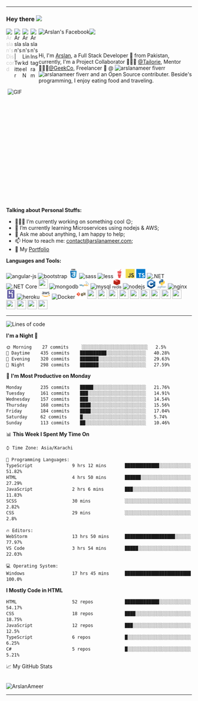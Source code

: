 <hr/>

### Hey there <img src="https://media.giphy.com/media/hvRJCLFzcasrR4ia7z/giphy.gif" width="25px">
<a href="https://discord.gg/ArslanAmeer#5079" style="color: #ccc">
  <img align="left" alt="Arslan's Discord" style="color: #ccc" width="22px" src="https://cdn.worldvectorlogo.com/logos/discord.svg" />
</a>
<a href="https://twitter.com/ThELeGenD_Says">
  <img align="left" alt="Arslan's | Twitter" width="22px" src="https://www.flaticon.com/svg/static/icons/svg/733/733579.svg" />
</a>
<a href="https://www.linkedin.com/in/arslanameer/">
  <img align="left" alt="Arslan's LinkdeIN" width="22px" src="https://cdn.worldvectorlogo.com/logos/linkedin-icon-2.svg" />
</a>
<a href="https://www.instagram.com/lk2712/">
  <img align="left" alt="Arslan's Instagram" width="22px" src="https://cdn.worldvectorlogo.com/logos/instagram-2016.svg" />
</a>
<a href="https://www.facebook.com/arslanameer2712">
  <img align="left" alt="Arslan's Facebook" height="22px" src="https://cdn.worldvectorlogo.com/logos/facebook-2.svg" />
</a>

![](https://visitor-badge.glitch.me/badge?page_id=ArslanAmeer.ArslanAmeer)

<br />

Hi, I'm [Arslan](www.arslanameer.com), a Full Stack Developer 🚀 from Pakistan, currently, I'm a Project Collaborator 🙍🏽‍♂️ [@Tailorie](https://github.com/Tailorie), Mentor 👨🏽‍💼[@GeekCo](https://github.com/Geeky-Coder-Co), Freelancer :busts_in_silhouette: @ <img src="https://cdn.worldvectorlogo.com/logos/fiverr-1.svg" alt="arslanameer fiverr" width="16" height="16" /> <img src="https://cdn.worldvectorlogo.com/logos/upwork-1.svg" alt="arslanameer fiverr" width="16" height="16" /> and an Open Source contributer. Beside's programming, I enjoy eating food and traveling.

  <img align="right" alt="GIF" src="https://github.com/abhisheknaiidu/abhisheknaiidu/blob/master/code.gif?raw=true" width="500" height="320" />

**Talking about Personal Stuffs:**

- 👨🏽‍💻 I’m currently working on something cool :wink:;
- 🌱 I’m currently learning Microservices using nodejs & AWS; 
- 💬 Ask me about anything, I am happy to help;
- 📫 How to reach me: [contact@arslanameer.com](contact@arslanameer.com);
- 📝 My [Portfolio](www.arslanameer.com)

**Languages and Tools:**  


<p align="left">
<img src="https://cdn.worldvectorlogo.com/logos/angular-icon-1.svg" alt="angular-js" width="25" height="25" />
<img src="https://cdn.worldvectorlogo.com/logos/bootstrap-5-1.svg" alt="bootstrap" width="25" height="25" />
<img src="https://raw.githubusercontent.com/devicons/devicon/master/icons/css3/css3-original-wordmark.svg" alt="css3" width="25" height="25" />
<img src="https://cdn.worldvectorlogo.com/logos/sass-1.svg" alt="sass" width="25" height="25" />
<img src="https://cdn.worldvectorlogo.com/logos/less.svg" alt="less" width="25" height="25" />
<img src="https://raw.githubusercontent.com/devicons/devicon/master/icons/gulp/gulp-plain.svg" alt="gulp" width="25" height="25" />
<img src="https://raw.githubusercontent.com/devicons/devicon/master/icons/javascript/javascript-original.svg" alt="javascript" width="25" height="25" />
<img src="https://raw.githubusercontent.com/devicons/devicon/master/icons/typescript/typescript-original.svg" alt="typescript" width="25" height="25" />
<img src="https://devicons.github.io/devicon/devicon.git/icons/dot-net/dot-net-original-wordmark.svg" alt=".NET" width="25" height="25" />
<img src="https://cdn.worldvectorlogo.com/logos/dot-net-core-7.svg" alt=".NET Core" width="25" height="25" />
<img src="https://cdn.worldvectorlogo.com/logos/nodejs-icon.svg" height="25" width="25">
<img src="https://devicons.github.io/devicon/devicon.git/icons/mongodb/mongodb-original-wordmark.svg" alt="mongodb" width="25" height="25" />
<img src="https://raw.githubusercontent.com/devicons/devicon/master/icons/mysql/mysql-original-wordmark.svg" alt="mysql" width="25" height="25" />
<img src="https://cdn.worldvectorlogo.com/logos/microsoft-sql-server.svg" alt="mysql" width="25" height="25" />
<img src="https://raw.githubusercontent.com/devicons/devicon/master/icons/redis/redis-original-wordmark.svg" alt="redis" width="25" height="25" />
<img src="https://cdn.worldvectorlogo.com/logos/nodejs-1.svg" alt="nodejs" width="25" height="25" />
<img src="https://raw.githubusercontent.com/github/explore/80688e429a7d4ef2fca1e82350fe8e3517d3494d/topics/cpp/cpp.png" width="25" height="25" >
<img src="https://raw.githubusercontent.com/devicons/devicon/master/icons/python/python-original-wordmark.svg" alt="python" width="25" height="25" />
<img src="https://cdn.worldvectorlogo.com/logos/nginx-1.svg" alt="nginx" width="25" height="25" />
<img src="https://raw.githubusercontent.com/devicons/devicon/master/icons/heroku/heroku-plain.svg" alt="heroku" width="25" height="25" />
<img src="https://cdn.worldvectorlogo.com/logos/netlify.svg" alt="heroku" width="25" height="25" />
<img src="https://raw.githubusercontent.com/github/explore/80688e429a7d4ef2fca1e82350fe8e3517d3494d/topics/aws/aws.png" alt="aws" width="25" height="25" />
<img src="https://devicons.github.io/devicon/devicon.git/icons/docker/docker-original-wordmark.svg" alt="Docker" width="25" height="25" />
<img src="https://raw.githubusercontent.com/github/explore/80688e429a7d4ef2fca1e82350fe8e3517d3494d/topics/git/git.png" width="25" height="25" >
<img src="https://cdn.worldvectorlogo.com/logos/photoshop-cc.svg" width="25" height="25" >
  <img src="https://cdn.worldvectorlogo.com/logos/adobe-illustrator-cc.svg" width="25" height="25" >
  <img src="https://cdn.worldvectorlogo.com/logos/adobe-xd.svg" width="25" height="25" >
  <img src="https://cdn.worldvectorlogo.com/logos/invision.svg" width="25" height="25" >
  <img src="https://cdn.worldvectorlogo.com/logos/jira-1.svg" width="25" height="25" >
  <img src="https://cdn.worldvectorlogo.com/logos/trello.svg" width="25" height="25" >
  <img src="https://cdn.worldvectorlogo.com/logos/visual-studio-2013.svg" width="25" height="25" >
  <img src="https://cdn.worldvectorlogo.com/logos/visual-studio-code.svg" width="25" height="25" >
  <img src="https://cdn.worldvectorlogo.com/logos/webstorm-icon.svg" width="25" height="25" >
  <img src="https://cdn.worldvectorlogo.com/logos/resharperc-icon.svg" width="25" height="25" >
  <img src="https://cdn.worldvectorlogo.com/logos/github-1.svg" width="25" height="25" >
  <img src="https://cdn.worldvectorlogo.com/logos/bitbucket-icon.svg" width="25" height="25" >
  <img src="https://cdn.worldvectorlogo.com/logos/gitlab.svg" width="25" height="25" >
</p>

<hr/>

<!--START_SECTION:waka-->
![Lines of code](https://img.shields.io/badge/From%20Hello%20World%20I%27ve%20Written-5.4%20million%20lines%20of%20code-blue)

**I'm a Night 🦉** 

```text
🌞 Morning    27 commits     ░░░░░░░░░░░░░░░░░░░░░░░░░   2.5% 
🌆 Daytime    435 commits    ██████████░░░░░░░░░░░░░░░   40.28% 
🌃 Evening    320 commits    ███████░░░░░░░░░░░░░░░░░░   29.63% 
🌙 Night      298 commits    ███████░░░░░░░░░░░░░░░░░░   27.59%

```
📅 **I'm Most Productive on Monday** 

```text
Monday       235 commits    █████░░░░░░░░░░░░░░░░░░░░   21.76% 
Tuesday      161 commits    ███░░░░░░░░░░░░░░░░░░░░░░   14.91% 
Wednesday    157 commits    ███░░░░░░░░░░░░░░░░░░░░░░   14.54% 
Thursday     168 commits    ████░░░░░░░░░░░░░░░░░░░░░   15.56% 
Friday       184 commits    ████░░░░░░░░░░░░░░░░░░░░░   17.04% 
Saturday     62 commits     █░░░░░░░░░░░░░░░░░░░░░░░░   5.74% 
Sunday       113 commits    ██░░░░░░░░░░░░░░░░░░░░░░░   10.46%

```


📊 **This Week I Spent My Time On** 

```text
⌚︎ Time Zone: Asia/Karachi

💬 Programming Languages: 
TypeScript               9 hrs 12 mins       █████████████░░░░░░░░░░░░   51.82% 
HTML                     4 hrs 50 mins       ██████░░░░░░░░░░░░░░░░░░░   27.29% 
JavaScript               2 hrs 6 mins        ███░░░░░░░░░░░░░░░░░░░░░░   11.83% 
SCSS                     30 mins             ░░░░░░░░░░░░░░░░░░░░░░░░░   2.82% 
CSS                      29 mins             ░░░░░░░░░░░░░░░░░░░░░░░░░   2.8%

🔥 Editors: 
WebStorm                 13 hrs 50 mins      ███████████████████░░░░░░   77.97% 
VS Code                  3 hrs 54 mins       █████░░░░░░░░░░░░░░░░░░░░   22.03%

💻 Operating System: 
Windows                  17 hrs 45 mins      █████████████████████████   100.0%

```

**I Mostly Code in HTML** 

```text
HTML                     52 repos            █████████████░░░░░░░░░░░░   54.17% 
CSS                      18 repos            ████░░░░░░░░░░░░░░░░░░░░░   18.75% 
JavaScript               12 repos            ███░░░░░░░░░░░░░░░░░░░░░░   12.5% 
TypeScript               6 repos             █░░░░░░░░░░░░░░░░░░░░░░░░   6.25% 
C#                       5 repos             █░░░░░░░░░░░░░░░░░░░░░░░░   5.21%

```



<!--END_SECTION:waka-->

<!-- 🚧 **My Todoist Stats:** -->
<!-- TODO-IST:START -->
<!-- TODO-IST:END -->

<summary>📈 My GitHub Stats</summary>
<br>
<p align="left"> <img src="https://github-readme-stats.vercel.app/api?username=ArslanAmeer&count_private=true&show_icons=true&theme=dark&repo=github-readme-stats&hide=contribs" alt="ArslanAmeer" />

<hr/>
